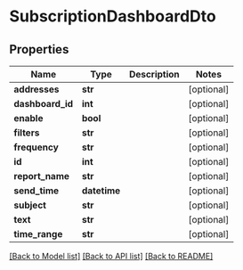 # SubscriptionDashboardDto

## Properties

| Name             | Type         | Description | Notes      |
| ---------------- | ------------ | ----------- | ---------- |
| **addresses**    | **str**      |             | [optional] |
| **dashboard_id** | **int**      |             | [optional] |
| **enable**       | **bool**     |             | [optional] |
| **filters**      | **str**      |             | [optional] |
| **frequency**    | **str**      |             | [optional] |
| **id**           | **int**      |             | [optional] |
| **report_name**  | **str**      |             | [optional] |
| **send_time**    | **datetime** |             | [optional] |
| **subject**      | **str**      |             | [optional] |
| **text**         | **str**      |             | [optional] |
| **time_range**   | **str**      |             | [optional] |

[[Back to Model list]](../README.md#documentation-for-models) [[Back to API list]](../README.md#documentation-for-api-endpoints) [[Back to README]](../README.md)
